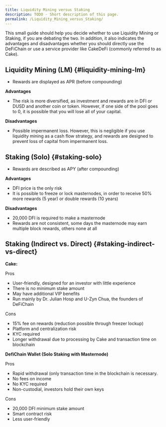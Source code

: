 ```yaml
---
title: Liquidity Mining versus Staking
description: TODO - Short description of this page.
permalink: /Liquidity_Mining_versus_Staking/
---
```


This small guide should help you decide whether to use Liquidity Mining or Staking, if you are debating the two. In addition, it also indicates the advantages and disadvantages whether you should directly use the DeFiChain or use a service provider like CakeDeFi (commonly referred to as Cake).

## Liquidity Mining (LM) {#liquidity-mining-lm}

- Rewards are displayed as APR (before compounding)

**Advantages**

- The risk is more diversified, as investment and rewards are in DFI or DUSD and another coin or token. However, if one side of the pool goes to 0, it is possible that you will lose all of your capital.

**Disadvantages**

- Possible impermanent loss. However, this is negligible if you use liquidity mining as a cash flow strategy, and rewards are designed to prevent loss of capital from impermanent loss.

## Staking (Solo) {#staking-solo}

- Rewards are described as APY (after compounding)

**Advantages**

- DFI price is the only risk
- It is possible to freeze or lock masternodes, in order to receive 50% more rewards (5 year) or double rewards (10 years)

**Disadvantages**

- 20,000 DFI is required to make a masternode
- Rewards are not consistent, some days the masternode may earn multiple block rewards, others none at all

## Staking (Indirect vs. Direct) {#staking-indirect-vs-direct}

**Cake:**

Pros

- User-friendly, designed for an investor with little experience
- There is no minimum stake amount
- May have additional VIP benefits
- Run mainly by Dr. Julian Hosp and U-Zyn Chua, the founders of DeFiChain

Cons

- 15% fee on rewards (reduction possible through freezer lockup)
- Platform and centralization risk
- KYC required
- Longer withdrawal due to processing by Cake and transaction time on blockchain

**DefiChain Wallet (Solo Staking with Masternode)**

Pros

- Rapid withdrawal (only transaction time in the blockchain is necessary.
- No fees on income
- No KYC required
- Non-custodial, investors hold their own keys

Cons

- 20,000 DFI minimum stake amount
- Smart contract risk
- Less user-friendly
